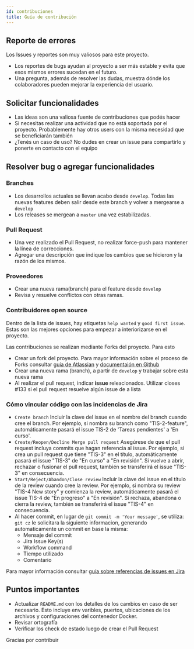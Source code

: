 ```yaml
---
id: contribuciones
title: Guía de contribución
---
```


## Reporte de errores

Los Issues y reportes son muy valiosos para este proyecto.

* Los reportes de bugs ayudan al proyecto a ser más estable y evita que esos mismos errores sucedan en el futuro.
* Una pregunta, además de resolver las dudas, muestra dónde los colaboradores pueden mejorar la experiencia del usuario.

## Solicitar funcionalidades

* Las ideas son una valiosa fuente de contribuciones que podés hacer
* Si necesitas realizar una actividad que no está soportada por el proyecto. Probablemente hay otros users con la misma necesidad que se beneficiarán también
* ¿Tenés un caso de uso? No dudes en crear un issue para compartirlo y ponerte en contacto con el equipo

## Resolver bug o agregar funcionalidades

### Branches
* Los desarrollos actuales se llevan acabo desde `develop`. Todas las nuevas features deben salir desde este branch y volver a mergearse a `develop`
* Los releases se mergean a `master` una vez estabilizadas.

### Pull Request
* Una vez realizado el Pull Request, no realizar force-push para mantener la línea de correcciones.
* Agregar una descripción que indique los cambios que se hicieron y la razón de los mismos.

### Proveedores 
* Crear una nueva rama(branch) para el feature desde `develop`
* Revisa y resuelve conflictos con otras ramas.

### Contribuidores open source
Dentro de la lista de issues, hay etiquetas `help wanted` y `good first issue`. Estas son las mejores opciones para empezar a interiorizarse en el proyecto.

Las contribuciones se realizan mediante Forks del proyecto. Para esto

* Crear un fork del proyecto. Para mayor información sobre el proceso de Forks consultar [guía de Atlassian](https://www.atlassian.com/git/tutorials/comparing-workflows/forking-workflow) y [documentaión en Github](https://docs.github.com/es/github/getting-started-with-github/fork-a-repo)
* Crear una nueva rama (branch), a partir de `develop` y trabajar sobre esta nueva rama
* Al realizar el pull request, indicar **issue** releacionados. Utilizar closes #133 si el pull request resuelve algún issue de a lista

### Cómo vincular código con las incidencias de Jira
* `Create branch` Incluir la clave del issue en el nombre del branch cuando cree el branch.
Por ejemplo, si nombra su branch como "TIS-2-feature", automáticamente pasará el issue TIS-2 de 'Tareas pendientes' a 'En curso'.
* `Create/Reopen/Decline Merge pull request` Asegúrese de que el pull request incluya commits que hagan referencia al issue.
Por ejemplo, si crea un pull request que tiene "TIS-3" en el título, automáticamente pasará el issue "TIS-3" de "En curso" a "En revisión". Si vuelve a abrir, rechazar o fusionar el pull request, también se transferirá el issue "TIS-3" en consecuencia.
* `Start/Reject/Abandon/Close review` Incluir la clave del issue en el título de la review cuando cree la review.
Por ejemplo, si nombra su review "TIS-4 New story" y comienza la review, automáticamente pasará el issue TIS-4 de "En progreso" a "En revisión". Si rechaza, abandona o cierra la review, también se transferirá el issue "TIS-4" en consecuencia.
* Al hacer commit, en lugar de `git commit -m 'Your message'`, se utiliza: `git cz` le solicitara la siguiente informacion, generando automaticamente un commit en base la misma:
    - Mensaje del commit
    - Jira Issue Key(s)
    - Workflow command
    - Tiempo utilizado
    - Comentario

Para mayor información consultar [guía sobre referencias de issues en Jira](https://support.atlassian.com/jira-software-cloud/docs/reference-issues-in-your-development-work)

## Puntos importantes

* Actualizar `README.md` con los detalles de los cambios en caso de ser necesario. Esto incluye env varibles, puertos, ubicaciones de los archivos y configuraciones del contenedor Docker.
* Revisar ortografía
* Verificar los check de estado luego de crear el Pull Request


Gracias por contribuir